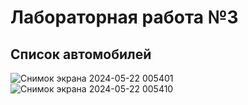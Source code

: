 # Лабораторная работа №3
## Список автомобилей
![Снимок экрана 2024-05-22 005401](https://github.com/ka1ssu/Laba3_Servlet/assets/124870566/65e4baed-a23c-4f9b-9fe4-83c202defc1a)
![Снимок экрана 2024-05-22 005410](https://github.com/ka1ssu/Laba3_Servlet/assets/124870566/31fa9106-cd19-4a37-acb8-57d13beb2a14)
